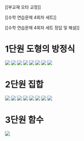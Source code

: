 
[[부교재 오타 교정]]

[[수학 연습문제 4회차 세트]]

[[수학 연습문제 4회차 세트 정답 및 해설]]

# 1단원 도형의 방정식

<img src="/2025 assets/JIHAKSA_공통수학2_고_교과서-17.jpg"/>

<img src="/2025 assets/JIHAKSA_공통수학2_고_교과서-21.jpg"/>

<img src="/2025 assets/JIHAKSA_공통수학2_고_교과서-26.jpg"/>

<img src="/2025 assets/JIHAKSA_공통수학2_고_교과서-30.jpg"/>

<img src="/2025 assets/JIHAKSA_공통수학2_고_교과서-36.jpg"/>

<img src="/2025 assets/JIHAKSA_공통수학2_고_교과서-47.jpg"/>

<img src="/2025 assets/JIHAKSA_공통수학2_고_교과서-48.jpg"/>

<img src="/2025 assets/JIHAKSA_공통수학2_고_교과서-49.jpg"/>




# 2단원 집합

<img src="/2025 assets/JIHAKSA_공통수학2_고_교과서-61.jpg"/>

<img src="/2025 assets/JIHAKSA_공통수학2_고_교과서-71.jpg"/>

<img src="/2025 assets/JIHAKSA_공통수학2_고_교과서-78.jpg"/>

<img src="/2025 assets/JIHAKSA_공통수학2_고_교과서-84.jpg"/>

<img src="/2025 assets/JIHAKSA_공통수학2_고_교과서-90.jpg"/>

<img src="/2025 assets/JIHAKSA_공통수학2_고_교과서-93.jpg"/>

<img src="/2025 assets/JIHAKSA_공통수학2_고_교과서-94.jpg"/>

<img src="/2025 assets/JIHAKSA_공통수학2_고_교과서-95.jpg"/>

# 3단원 함수

<img src="/2025 assets/JIHAKSA_공통수학2_고_교과서-108.jpg"/>